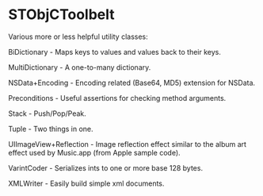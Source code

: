 STObjCToolbelt
==========

Various more or less helpful utility classes:

BiDictionary - Maps keys to values and values back to their keys.

MultiDictionary - A one-to-many dictionary.

NSData+Encoding - Encoding related (Base64, MD5) extension for NSData.

Preconditions - Useful assertions for checking method arguments.

Stack - Push/Pop/Peak.

Tuple - Two things in one.

UIImageView+Reflection - Image reflection effect similar to the album art effect used by Music.app (from Apple sample code).

VarintCoder - Serializes ints to one or more base 128 bytes.

XMLWriter - Easily build simple xml documents.

